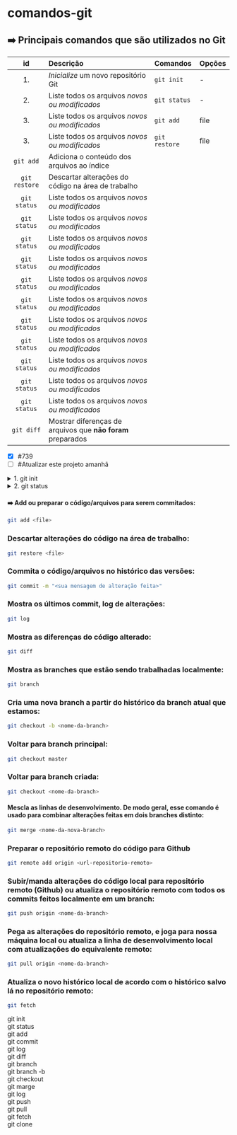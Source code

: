 # comandos-git
## ➡️ Principais comandos que são utilizados no Git

| **id** | **Descrição** | **Comandos** | **Opções** |
| :-----:| :------------ | :----------- | :--------- |
| 1. | *Inicialize* um novo repositório Git | `git init` | - |
| 2. | Liste todos os arquivos *novos ou modificados* | `git status` | - |
| 3. | Liste todos os arquivos *novos ou modificados* | `git add` | file  |
| 3. | Liste todos os arquivos *novos ou modificados* | `git restore` | file  |
| `git add` | Adiciona o conteúdo dos arquivos ao índice |
| `git restore` | Descartar alterações do código na área de trabalho |
| `git status` | Liste todos os arquivos *novos ou modificados* |
| `git status` | Liste todos os arquivos *novos ou modificados* |
| `git status` | Liste todos os arquivos *novos ou modificados* |
| `git status` | Liste todos os arquivos *novos ou modificados* |
| `git status` | Liste todos os arquivos *novos ou modificados* |
| `git status` | Liste todos os arquivos *novos ou modificados* |
| `git status` | Liste todos os arquivos *novos ou modificados* |
| `git status` | Liste todos os arquivos *novos ou modificados* |
| `git status` | Liste todos os arquivos *novos ou modificados* |
| `git status` | Liste todos os arquivos *novos ou modificados* |
| `git status` | Liste todos os arquivos *novos ou modificados* |
| `git diff` | Mostrar diferenças de arquivos que **não foram** preparados |

- [x] #739
- [ ] #Atualizar este projeto amanhã

<details>
<summary>1. git init</summary>
➡️ Inicialize um novo repositório Git:

```bash
git init
```
</details>

<details>
<summary>2. git status</summary>

➡️ Use `git status` para listar todos os arquivos novos ou modificados que ainda não foram comitados.

```bash
git status
```
</details>

#### ➡️ Add ou preparar o código/arquivos para serem commitados:
```bash
git add <file>
```
### Descartar alterações do código na área de trabalho:
```bash
git restore <file>
```

### Commita o código/arquivos no histórico das versões:
```bash
git commit -m "<sua mensagem de alteração feita>"
```

### Mostra os últimos commit, log de alterações:
```bash
git log
```

### Mostra as diferenças do código alterado:
```bash
git diff
```

### Mostra as branches que estão sendo trabalhadas localmente:
```bash
git branch
```
### Cria uma nova branch a partir do histórico da branch atual que estamos:
```bash
git checkout -b <nome-da-branch>
```

### Voltar para branch principal:
```bash
git checkout master
```

### Voltar para branch criada:
```bash
git checkout <nome-da-branch>
```

#### Mescla as linhas de desenvolvimento. De modo geral, esse comando é usado para combinar alterações feitas em dois branches distinto:
```bash
git merge <nome-da-nova-branch>
```

### Preparar o repositório remoto do código para Github
```bash
git remote add origin <url-repositorio-remoto>
```

### Subir/manda alterações do código local para repositório remoto (Github) ou atualiza o repositório remoto com todos os commits feitos localmente em um branch:
```bash
git push origin <nome-da-branch>
```

### Pega as alterações do repositório remoto, e joga para nossa máquina local ou atualiza a linha de desenvolvimento local com atualizações do equivalente remoto:
```bash
git pull origin <nome-da-branch>
```

### Atualiza o novo histórico local de acordo com o histórico salvo lá no repositório remoto:
```bash
git fetch
```

<p>
git init</br>
git status</br>
git add</br>
git commit</br>
git log</br>
git diff</br>
git branch</br>
git branch -b</br>
git checkout</br>
git marge</br>
git log</br>
git push</br>
git pull</br>
git fetch</br>
git clone</br>
</p>